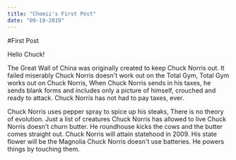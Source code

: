 ```yaml
---
title: "Chomii's First Post"
date: "09-19-2019"
---
```

#First Post

Hello Chuck!

The Great Wall of China was originally created to keep Chuck Norris out. It failed miserably Chuck Norris doesn't work out on the Total Gym, Total Gym works out on Chuck Norris, When Chuck Norris sends in his taxes, he sends blank forms and includes only a picture of himself, crouched and ready to attack. Chuck Norris has not had to pay taxes, ever.

Chuck Norris uses pepper spray to spice up his steaks, There is no theory of evolution. Just a list of creatures Chuck Norris has allowed to live Chuck Norris doesn't churn butter. He roundhouse kicks the cows and the butter comes straight out. Chuck Norris will attain statehood in 2009. His state flower will be the Magnolia Chuck Norris doesn't use batteries. He powers things by touching them.

